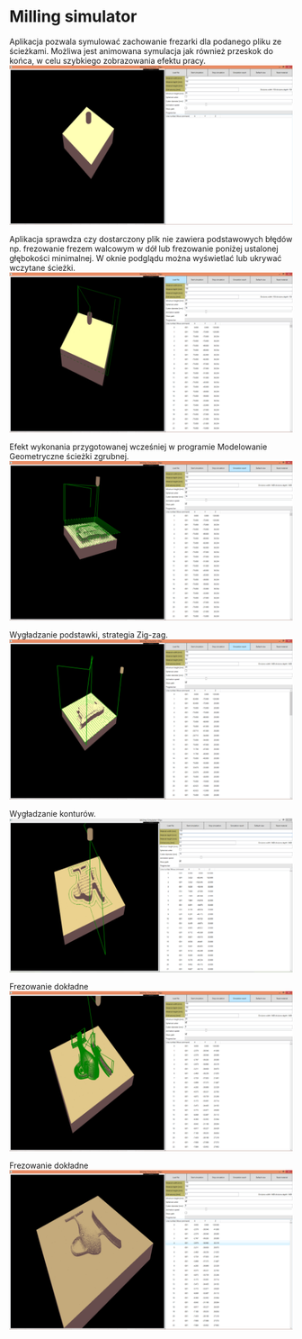 # Milling simulator
Aplikacja pozwala symulować zachowanie frezarki dla podanego pliku ze ścieżkami. Możliwa jest animowana symulacja jak również przeskok do końca, w celu szybkiego zobrazowania efektu pracy.
![](./Documentation/1.png)

Aplikacja sprawdza czy dostarczony plik nie zawiera podstawowych błędów np. frezowanie frezem walcowym w dół lub frezowanie poniżej ustalonej głębokości minimalnej. W oknie podglądu można wyświetlać lub ukrywać wczytane ścieżki.
![](./Documentation/2.png)

Efekt wykonania przygotowanej wcześniej w programie Modelowanie Geometryczne ścieżki zgrubnej.
![](./Documentation/3.png)

Wygładzanie podstawki, strategia Zig-zag.
![](./Documentation/4.png)

Wygładzanie konturów. 
![](./Documentation/4a.png)

Frezowanie dokładne
![](./Documentation/5.png)

Frezowanie dokładne
![](./Documentation/6.png)
